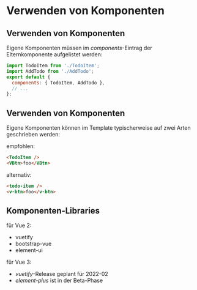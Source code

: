 # Verwenden von Komponenten

## Verwenden von Komponenten

Eigene Komponenten müssen im _components_-Eintrag der Elternkomponente aufgelistet werden:

```js
import TodoItem from './TodoItem';
import AddTodo from './AddTodo';
export default {
  components: { TodoItem, AddTodo },
  // ...
};
```

## Verwenden von Komponenten

Eigene Komponenten können im Template typischerweise auf zwei Arten geschrieben werden:

empfohlen:

<!-- prettier-ignore -->
```html
<TodoItem />
<VBtn>foo</VBtn>
```

alternativ:

<!-- prettier-ignore -->
```html
<todo-item />
<v-btn>foo</v-btn>
```

## Komponenten-Libraries

für Vue 2:

- vuetify
- bootstrap-vue
- element-ui

für Vue 3:

- _vuetify_-Release geplant für 2022-02
- _element-plus_ ist in der Beta-Phase
